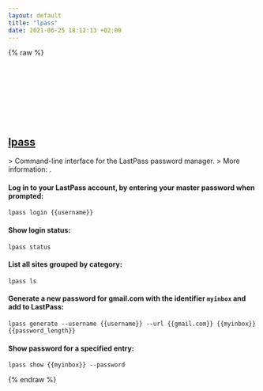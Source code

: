 ```yaml
---
layout: default
title: "lpass"
date: 2021-06-25 18:12:13 +02:00
---
```

{% raw %}
<h2 id="lpass">
  <a href="/en/common/lpass.html">lpass</a> <a href="#lpass"><svg class="icon">
    <use href="/assets/images/unicode_sprite.svg#link" />
  </svg></a>
</h2>
> Command-line interface for the LastPass password manager.
> More information: <https://github.com/lastpass/lastpass-cli>.

#### Log in to your LastPass account, by entering your master password when prompted:
```shell
lpass login {{username}}
```
#### Show login status:
```shell
lpass status
```
#### List all sites grouped by category:
```shell
lpass ls
```
#### Generate a new password for gmail.com with the identifier `myinbox` and add to LastPass:
```shell
lpass generate --username {{username}} --url {{gmail.com}} {{myinbox}} {{password_length}}
```
#### Show password for a specified entry:
```shell
lpass show {{myinbox}} --password
```
{% endraw %}